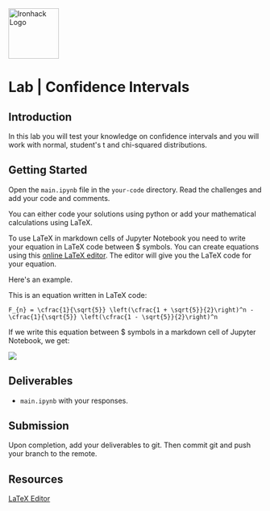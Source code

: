 <img src="https://bit.ly/2VnXWr2" alt="Ironhack Logo" width="100"/>

# Lab | Confidence Intervals

## Introduction

In this lab you will test your knowledge on confidence intervals and you will work with normal, student's t and chi-squared distributions. 

## Getting Started

Open the `main.ipynb` file in the `your-code` directory. Read the challenges and add your code and comments. 

You can either code your solutions using python or add your mathematical calculations using LaTeX. 

To use LaTeX in markdown cells of Jupyter Notebook you need to write your equation in LaTeX code between $ symbols. You can create equations using this [online LaTeX editor](https://latex.codecogs.com/eqneditor/editor.php). The editor will give you the LaTeX code for your equation. 

Here's an example.

This is an equation written in LaTeX code:

```
F_{n} = \cfrac{1}{\sqrt{5}} \left(\cfrac{1 + \sqrt{5}}{2}\right)^n - \cfrac{1}{\sqrt{5}} \left(\cfrac{1 - \sqrt{5}}{2}\right)^n
```

If we write this equation between $ symbols in a markdown cell of Jupyter Notebook, we get:

<img src="https://latex.codecogs.com/gif.latex?F_%7Bn%7D%20%3D%20%5Ccfrac%7B1%7D%7B%5Csqrt%7B5%7D%7D%20%5Cleft%28%5Ccfrac%7B1%20&plus;%20%5Csqrt%7B5%7D%7D%7B2%7D%5Cright%29%5En%20-%20%5Ccfrac%7B1%7D%7B%5Csqrt%7B5%7D%7D%20%5Cleft%28%5Ccfrac%7B1%20-%20%5Csqrt%7B5%7D%7D%7B2%7D%5Cright%29%5En" /> 

## Deliverables

- `main.ipynb` with your responses.

## Submission

Upon completion, add your deliverables to git. Then commit git and push your branch to the remote.

## Resources
[LaTeX Editor](https://latex.codecogs.com/eqneditor/editor.php)
